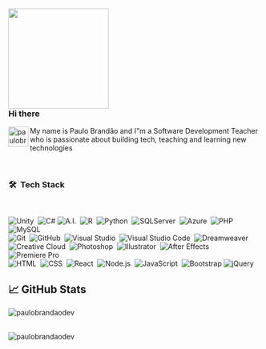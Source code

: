 ### <img src="https://thumbs.gfycat.com/ResponsibleUnfinishedAlpinegoat-small.gif" width="200px"> <br /> Hi there 

<a href="https://www.linkedin.com/in/paulorobertobrandaodasilva/">
  <img align="left" alt="paulobrandaodev's LinkedIN" width="40px" src="https://raw.githubusercontent.com/peterthehan/peterthehan/master/assets/linkedin.svg" />
</a>

My name is Paulo Brandão and I"m a Software Development Teacher who is passionate about building tech, teaching and learning new technologies 

<br />

### 🛠 &nbsp;Tech Stack

<br />

![Unity](https://img.shields.io/badge/-Unity-292D3E?style=flat&logo=Unity&logoColor=F1F1F1)&nbsp;
![C#](https://img.shields.io/badge/C%23%20-292D3E?style=flat&logo=c-sharp&logoColor=884DC4)
![A.I.](https://img.shields.io/badge/-A.I.-292D3E?style=flat&logo=microsoft)&nbsp;
![R](https://img.shields.io/badge/R-292D3E?style=flat&logo=r&logoColor=blue)&nbsp;
![Python](https://img.shields.io/badge/python-292D3E?style=flat&logo=python&logoColor=yellow)&nbsp;
![SQLServer](https://img.shields.io/badge/-SQLServer-292D3E?style=flat&logo=microsoft-sql-server)&nbsp;
![Azure](https://img.shields.io/badge/-Azure-292D3E?style=flat&logo=microsoft-azure)&nbsp;
![PHP](https://img.shields.io/badge/-PHP-292D3E?style=flat&logo=php)&nbsp;
![MySQL](https://img.shields.io/badge/-MySQL-292D3E?style=flat&logo=MySQL)&nbsp;
<br />
![Git](https://img.shields.io/badge/-Git-292D3E?style=flat&logo=git)&nbsp;
![GitHub](https://img.shields.io/badge/-GitHub-292D3E?style=flat&logo=github)&nbsp;
![Visual Studio](https://img.shields.io/badge/-Visual%20Studio-292D3E?style=flat&logo=visual-studio&logoColor=884DC4)&nbsp;
![Visual Studio Code](https://img.shields.io/badge/-Visual%20Studio%20Code-292D3E?style=flat&logo=visual-studio-code&logoColor=007ACC)&nbsp;
![Dreamweaver](https://img.shields.io/badge/-Dreamweaver-292D3E?style=flat&logo=adobe-dreamweaver)&nbsp;
<br />
![Creative Cloud](https://img.shields.io/badge/-Creative%20Cloud-292D3E?style=flat&logo=adobe-creative-cloud)&nbsp;
![Photoshop](https://img.shields.io/badge/-Photoshop-292D3E?style=flat&logo=adobe-photoshop)&nbsp;
![Illustrator](https://img.shields.io/badge/-Illustrator-292D3E?style=flat&logo=adobe-illustrator)&nbsp;
![After Effects](https://img.shields.io/badge/-After%20Effects-292D3E?style=flat&logo=adobe-after-effects)&nbsp;
![Premiere Pro](https://img.shields.io/badge/-Premiere%20Pro-292D3E?style=flat&logo=adobe-premiere-pro)&nbsp;
<br />
![HTML](https://img.shields.io/badge/-HTML-292D3E?style=flat&logo=HTML5)&nbsp;
![CSS](https://img.shields.io/badge/-CSS-292D3E?style=flat&logo=CSS3&logoColor=1572B6)&nbsp;
![React](https://img.shields.io/badge/-React-292D3E?style=flat&logo=react)&nbsp;
![Node.js](https://img.shields.io/badge/-Node.js-292D3E?style=flat&logo=node.js)&nbsp;
![JavaScript](https://img.shields.io/badge/-JavaScript-292D3E?style=flat&logo=javascript)&nbsp;
![Bootstrap](https://img.shields.io/badge/-Bootstrap-292D3E?style=flat&logo=bootstrap&logoColor=563D7C)
![jQuery](https://img.shields.io/badge/-jQuery-292D3E?style=flat&logo=jQuery)&nbsp;


## &#x1f4c8; GitHub Stats

<p align="left"><img align="left" src="https://github-readme-stats.vercel.app/api/top-langs?username=paulobrandaodev&show_icons=true&locale=en&layout=compact&theme=default" alt="paulobrandaodev" /></p>
<br />
<br />
 
 <p><img align="center" src="https://github-readme-streak-stats.herokuapp.com/?user=paulobrandaodev&theme=default" alt="paulobrandaodev" /></p>
 
